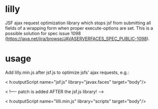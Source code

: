 # lilly
JSF ajax request optimization library which stops jsf from submitting all fields of a wrapping form when proper execute-options are set.
This is a possible solution for spec issue 1098 (https://java.net/jira/browse/JAVASERVERFACES_SPEC_PUBLIC-1098).


# usage
Add lilly.min.js after jsf.js to optimize jsfs' ajax requests, e.g.:

< h:outputScript name="jsf.js" library="javax.faces" target="body"/>  

< !—- patch is added AFTER the jsf.js library! -->

< h:outputScript name="lilli.min.js" library="scripts" target="body"/> 
